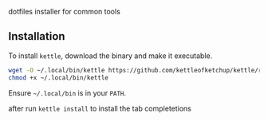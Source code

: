 dotfiles installer for common tools

## Installation

To install `kettle`, download the binary and make it executable.

```bash
wget -O ~/.local/bin/kettle https://github.com/kettleofketchup/kettle/releases/latest/download/kettle
chmod +x ~/.local/bin/kettle
```

Ensure `~/.local/bin` is in your `PATH`.

after run `kettle install` to install the tab completetions



